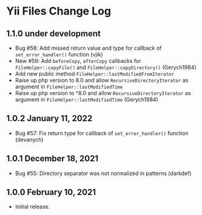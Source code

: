 # Yii Files Change Log

## 1.1.0 under development

- Bug #58: Add missed return value and type for callback of `set_error_handler()` function (vjik)
- New #59: Add `beforeCopy`, `afterCopy` callbacks for `FileHelper::copyFile()` and `FileHelper::copyDirectory()` (Gerych1984)
- Add new public method `FileHelper::lastModifiedFromIterator`
- Raise up php version to 8.0 and allow `RecursiveDirectoryIterator` as argument in `FileHelper::lastModifiedTime`
- Raise up php version to ^8.0 and allow `RecursiveDirectoryIterator` as argument in `FileHelper::lastModifiedTime` (Gerych1984)

## 1.0.2 January 11, 2022

- Bug #57: Fix return type for callback of `set_error_handler()` function (devanych)

## 1.0.1 December 18, 2021

- Bug #55: Directory separator was not normalized in patterns (darkdef)

## 1.0.0 February 10, 2021

- Initial release.
